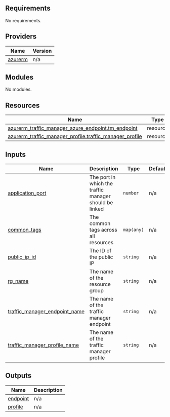 ## Requirements

No requirements.

## Providers

| Name | Version |
|------|---------|
| <a name="provider_azurerm"></a> [azurerm](#provider\_azurerm) | n/a |

## Modules

No modules.

## Resources

| Name | Type |
|------|------|
| [azurerm_traffic_manager_azure_endpoint.tm_endpoint](https://registry.terraform.io/providers/hashicorp/azurerm/latest/docs/resources/traffic_manager_azure_endpoint) | resource |
| [azurerm_traffic_manager_profile.traffic_manager_profile](https://registry.terraform.io/providers/hashicorp/azurerm/latest/docs/resources/traffic_manager_profile) | resource |

## Inputs

| Name | Description | Type | Default | Required |
|------|-------------|------|---------|:--------:|
| <a name="input_application_port"></a> [application\_port](#input\_application\_port) | The port in which the traffic manager should be linked | `number` | n/a | yes |
| <a name="input_common_tags"></a> [common\_tags](#input\_common\_tags) | The common tags across all resources | `map(any)` | n/a | yes |
| <a name="input_public_ip_id"></a> [public\_ip\_id](#input\_public\_ip\_id) | The ID of the public IP | `string` | n/a | yes |
| <a name="input_rg_name"></a> [rg\_name](#input\_rg\_name) | The name of the resource group | `string` | n/a | yes |
| <a name="input_traffic_manager_endpoint_name"></a> [traffic\_manager\_endpoint\_name](#input\_traffic\_manager\_endpoint\_name) | The name of the traffic manager endpoint | `string` | n/a | yes |
| <a name="input_traffic_manager_profile_name"></a> [traffic\_manager\_profile\_name](#input\_traffic\_manager\_profile\_name) | The name of the traffic manager profile | `string` | n/a | yes |

## Outputs

| Name | Description |
|------|-------------|
| <a name="output_endpoint"></a> [endpoint](#output\_endpoint) | n/a |
| <a name="output_profile"></a> [profile](#output\_profile) | n/a |
